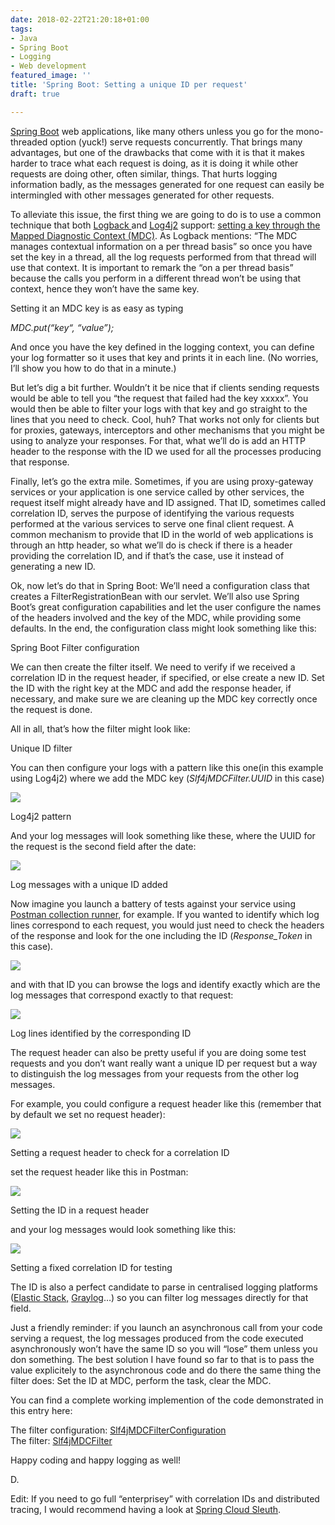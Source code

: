 ```yaml
---
date: 2018-02-22T21:20:18+01:00
tags:
- Java
- Spring Boot
- Logging
- Web development
featured_image: ''
title: 'Spring Boot: Setting a unique ID per request'
draft: true

---
```

[Spring Boot](https://projects.spring.io/spring-boot/) web applications, like many others unless you go for the mono-threaded option (yuck!) serve requests concurrently. That brings many advantages, but one of the drawbacks that come with it is that it makes harder to trace what each request is doing, as it is doing it while other requests are doing other, often similar, things. That hurts logging information badly, as the messages generated for one request can easily be intermingled with other messages generated for other requests.

To alleviate this issue, the first thing we are going to do is to use a common technique that both [Logback ](https://logback.qos.ch/)and [Log4j2](https://logging.apache.org/log4j/2.0/) support: [setting a key through the Mapped Diagnostic Context (MDC)](http://www.baeldung.com/mdc-in-log4j-2-logback). As Logback mentions: “The MDC manages contextual information on a per thread basis” so once you have set the key in a thread, all the log requests performed from that thread will use that context. It is important to remark the “on a per thread basis” because the calls you perform in a different thread won’t be using that context, hence they won’t have the same key.

Setting it an MDC key is as easy as typing

_MDC.put(“key“, “value”);_

And once you have the key defined in the logging context, you can define your log formatter so it uses that key and prints it in each line. (No worries, I’ll show you how to do that in a minute.)

But let’s dig a bit further. Wouldn’t it be nice that if clients sending requests would be able to tell you “the request that failed had the key xxxxx”. You would then be able to filter your logs with that key and go straight to the lines that you need to check. Cool, huh? That works not only for clients but for proxies, gateways, interceptors and other mechanisms that you might be using to analyze your responses. For that, what we’ll do is add an HTTP header to the response with the ID we used for all the processes producing that response.

Finally, let’s go the extra mile. Sometimes, if you are using proxy-gateway services or your application is one service called by other services, the request itself might already have and ID assigned. That ID, sometimes called correlation ID, serves the purpose of identifying the various requests performed at the various services to serve one final client request. A common mechanism to provide that ID in the world of web applications is through an http header, so what we’ll do is check if there is a header providing the correlation ID, and if that’s the case, use it instead of generating a new ID.

Ok, now let’s do that in Spring Boot: We’ll need a configuration class that creates a FilterRegistrationBean with our servlet. We’ll also use Spring Boot’s great configuration capabilities and let the user configure the names of the headers involved and the key of the MDC, while providing some defaults. In the end, the configuration class might look something like this:

Spring Boot Filter configuration

We can then create the filter itself. We need to verify if we received a correlation ID in the request header, if specified, or else create a new ID. Set the ID with the right key at the MDC and add the response header, if necessary, and make sure we are cleaning up the MDC key correctly once the request is done.

All in all, that’s how the filter might look like:

Unique ID filter

You can then configure your logs with a pattern like this one(in this example using Log4j2) where we add the MDC key (_Slf4jMDCFilter.UUID_ in this case)

![](https://cdn-images-1.medium.com/max/800/1*zQL4kkZT1qNQR7JXMiOTiA.png)

Log4j2 pattern

And your log messages will look something like these, where the UUID for the request is the second field after the date:

![](https://cdn-images-1.medium.com/max/800/1*CnHU89EosiJoIdkoR2XOwQ.png)

Log messages with a unique ID added

Now imagine you launch a battery of tests against your service using [Postman collection runner](https://www.getpostman.com/docs/postman/collection_runs/starting_a_collection_run), for example. If you wanted to identify which log lines correspond to each request, you would just need to check the headers of the response and look for the one including the ID (_Response_Token_ in this case).

![](https://cdn-images-1.medium.com/max/800/1*n9Iys1RgbuMXDG3v_Cm_5Q.png)

and with that ID you can browse the logs and identify exactly which are the log messages that correspond exactly to that request:

![](https://cdn-images-1.medium.com/max/800/1*PWPbub-cvt4UqK1swk0ECA.png)

Log lines identified by the corresponding ID

The request header can also be pretty useful if you are doing some test requests and you don’t want really want a unique ID per request but a way to distinguish the log messages from your requests from the other log messages.

For example, you could configure a request header like this (remember that by default we set no request header):

![](https://cdn-images-1.medium.com/max/800/1*TdzPX_8J0rDyzx-1Wcc3dg.png)

Setting a request header to check for a correlation ID

set the request header like this in Postman:

![](https://cdn-images-1.medium.com/max/800/1*1sVjR-vshuQqiX1Q8dR2uA.png)

Setting the ID in a request header

and your log messages would look something like this:

![](https://cdn-images-1.medium.com/max/800/1*CHIZOBt98QDbgcsiYh7x8w.png)

Setting a fixed correlation ID for testing

The ID is also a perfect candidate to parse in centralised logging platforms ([Elastic Stack,](https://www.elastic.co/elk-stack) [Graylog](https://www.graylog.org/)…) so you can filter log messages directly for that field.

Just a friendly reminder: if you launch an asynchronous call from your code serving a request, the log messages produced from the code executed asynchronously won’t have the same ID so you will “lose” them unless you don something. The best solution I have found so far to that is to pass the value explicitely to the asynchronous code and do there the same thing the filter does: Set the ID at MDC, perform the task, clear the MDC.

You can find a complete working implemention of the code demonstrated in this entry here:

The filter configuration: [Slf4jMDCFilterConfiguration](https://github.com/Verdoso/GreenSummer/blob/master/summer-core/src/main/java/org/greeneyed/summer/config/Slf4jMDCFilterConfiguration.java)  
The filter: [Slf4jMDCFilter](https://github.com/Verdoso/GreenSummer/blob/master/summer-core/src/main/java/org/greeneyed/summer/filter/Slf4jMDCFilter.java)

Happy coding and happy logging as well!

D.

Edit: If you need to go full “enterprisey” with correlation IDs and distributed tracing, I would recommend having a look at [Spring Cloud Sleuth](https://cloud.spring.io/spring-cloud-sleuth/).